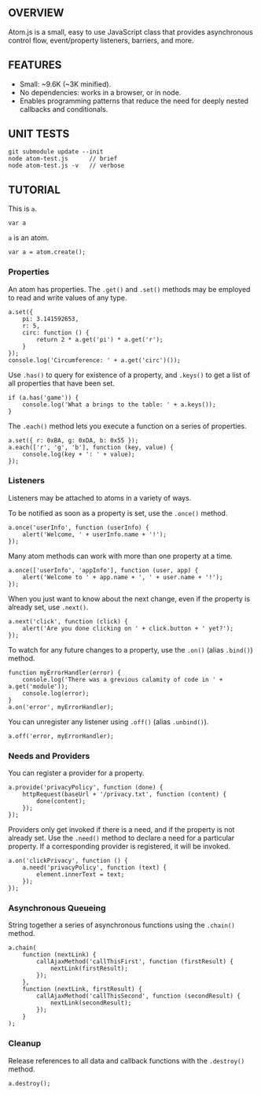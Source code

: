 OVERVIEW
--------

Atom.js is a small, easy to use JavaScript class that provides asynchronous
control flow, event/property listeners, barriers, and more.


FEATURES
--------

 - Small: ~9.6K (~3K minified).
 - No dependencies: works in a browser, or in node.
 - Enables programming patterns that reduce the need for deeply nested
   callbacks and conditionals.

UNIT TESTS
----------

	git submodule update --init
	node atom-test.js      // brief
	node atom-test.js -v   // verbose


TUTORIAL
--------

This is `a`.

	var a

`a` is an atom.

	var a = atom.create();


### Properties

An atom has properties.  The `.get()` and `.set()` methods may be employed to
read and write values of any type.

	a.set({
		pi: 3.141592653,
		r: 5,
		circ: function () {
			return 2 * a.get('pi') * a.get('r');
		}
	});
	console.log('Circumference: ' + a.get('circ')());

Use `.has()` to query for existence of a property, and `.keys()` to get a list
of all properties that have been set.

	if (a.has('game')) {
		console.log('What a brings to the table: ' + a.keys());
	}

The `.each()` method lets you execute a function on a series of properties.

	a.set({ r: 0xBA, g: 0xDA, b: 0x55 });
	a.each(['r', 'g', 'b'], function (key, value) {
		console.log(key + ': ' + value);
	});


### Listeners

Listeners may be attached to atoms in a variety of ways.

To be notified as soon as a property is set, use the `.once()` method.

	a.once('userInfo', function (userInfo) {
		alert('Welcome, ' + userInfo.name + '!');
	});

Many atom methods can work with more than one property at a time.

	a.once(['userInfo', 'appInfo'], function (user, app) {
		alert('Welcome to ' + app.name + ', ' + user.name + '!');
	});

When you just want to know about the next change, even if the property is
already set, use `.next()`.

	a.next('click', function (click) {
		alert('Are you done clicking on ' + click.button + ' yet?');
	});

To watch for any future changes to a property, use the `.on()` (alias `.bind()`)
method.

	function myErrorHandler(error) {
		console.log('There was a grevious calamity of code in ' + a.get('module'));
		console.log(error);
	}
	a.on('error', myErrorHandler);

You can unregister any listener using `.off()` (alias `.unbind()`).

	a.off('error, myErrorHandler);


### Needs and Providers

You can register a provider for a property.

	a.provide('privacyPolicy', function (done) {
		httpRequest(baseUrl + '/privacy.txt', function (content) {
			done(content);
		});
	});

Providers only get invoked if there is a need, and if the property is not
already set.  Use the `.need()` method to declare a need for a particular
property.  If a corresponding provider is registered, it will be invoked.

	a.on('clickPrivacy', function () {
		a.need('privacyPolicy', function (text) {
			element.innerText = text;
		});
	});


### Asynchronous Queueing

String together a series of asynchronous functions using the `.chain()` method.

	a.chain(
		function (nextLink) {
			callAjaxMethod('callThisFirst', function (firstResult) {
				nextLink(firstResult);
			});
		},
		function (nextLink, firstResult) {
			callAjaxMethod('callThisSecond', function (secondResult) {
				nextLink(secondResult);
			});
		}
	);


### Cleanup

Release references to all data and callback functions with the `.destroy()`
method.

	a.destroy();
